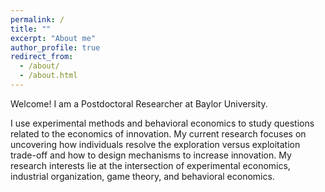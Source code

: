 ```yaml
---
permalink: /
title: ""
excerpt: "About me"
author_profile: true
redirect_from: 
  - /about/
  - /about.html
---
```




Welcome! I am a Postdoctoral Researcher at Baylor University. 

I use experimental methods and behavioral economics to study questions related to the economics of innovation. My current research focuses on uncovering how individuals resolve the exploration versus exploitation trade-off and how to design mechanisms to increase innovation. My research interests lie at the intersection of experimental economics, industrial organization, game theory, and behavioral economics.
